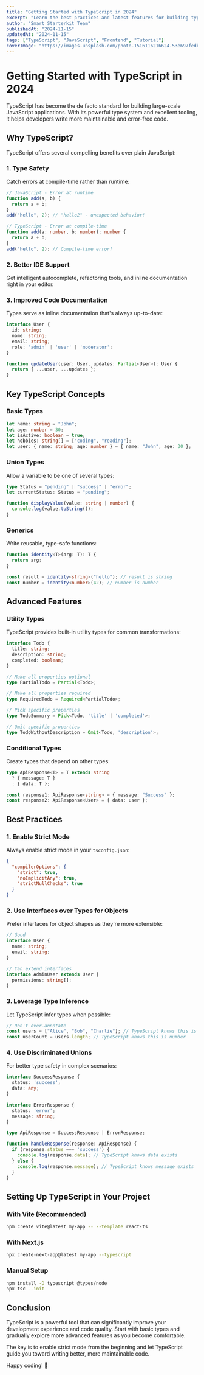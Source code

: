 ```yaml
---
title: "Getting Started with TypeScript in 2024"
excerpt: "Learn the best practices and latest features for building type-safe applications with TypeScript."
author: "Smart Starterkit Team"
publishedAt: "2024-11-15"
updatedAt: "2024-11-15"
tags: ["TypeScript", "JavaScript", "Frontend", "Tutorial"]
coverImage: "https://images.unsplash.com/photo-1516116216624-53e697fedbea?w=800&h=400&fit=crop"
---
```


# Getting Started with TypeScript in 2024

TypeScript has become the de facto standard for building large-scale JavaScript applications. With its powerful type system and excellent tooling, it helps developers write more maintainable and error-free code.

## Why TypeScript?

TypeScript offers several compelling benefits over plain JavaScript:

### 1. Type Safety
Catch errors at compile-time rather than runtime:

```typescript
// JavaScript - Error at runtime
function add(a, b) {
  return a + b;
}
add("hello", 2); // "hello2" - unexpected behavior!

// TypeScript - Error at compile-time
function add(a: number, b: number): number {
  return a + b;
}
add("hello", 2); // Compile-time error!
```

### 2. Better IDE Support
Get intelligent autocomplete, refactoring tools, and inline documentation right in your editor.

### 3. Improved Code Documentation
Types serve as inline documentation that's always up-to-date:

```typescript
interface User {
  id: string;
  name: string;
  email: string;
  role: 'admin' | 'user' | 'moderator';
}

function updateUser(user: User, updates: Partial<User>): User {
  return { ...user, ...updates };
}
```

## Key TypeScript Concepts

### Basic Types
```typescript
let name: string = "John";
let age: number = 30;
let isActive: boolean = true;
let hobbies: string[] = ["coding", "reading"];
let user: { name: string; age: number } = { name: "John", age: 30 };
```

### Union Types
Allow a variable to be one of several types:

```typescript
type Status = "pending" | "success" | "error";
let currentStatus: Status = "pending";

function displayValue(value: string | number) {
  console.log(value.toString());
}
```

### Generics
Write reusable, type-safe functions:

```typescript
function identity<T>(arg: T): T {
  return arg;
}

const result = identity<string>("hello"); // result is string
const number = identity<number>(42); // number is number
```

## Advanced Features

### Utility Types
TypeScript provides built-in utility types for common transformations:

```typescript
interface Todo {
  title: string;
  description: string;
  completed: boolean;
}

// Make all properties optional
type PartialTodo = Partial<Todo>;

// Make all properties required
type RequiredTodo = Required<PartialTodo>;

// Pick specific properties
type TodoSummary = Pick<Todo, 'title' | 'completed'>;

// Omit specific properties
type TodoWithoutDescription = Omit<Todo, 'description'>;
```

### Conditional Types
Create types that depend on other types:

```typescript
type ApiResponse<T> = T extends string
  ? { message: T }
  : { data: T };

const response1: ApiResponse<string> = { message: "Success" };
const response2: ApiResponse<User> = { data: user };
```

## Best Practices

### 1. Enable Strict Mode
Always enable strict mode in your `tsconfig.json`:

```json
{
  "compilerOptions": {
    "strict": true,
    "noImplicitAny": true,
    "strictNullChecks": true
  }
}
```

### 2. Use Interfaces over Types for Objects
Prefer interfaces for object shapes as they're more extensible:

```typescript
// Good
interface User {
  name: string;
  email: string;
}

// Can extend interfaces
interface AdminUser extends User {
  permissions: string[];
}
```

### 3. Leverage Type Inference
Let TypeScript infer types when possible:

```typescript
// Don't over-annotate
const users = ["Alice", "Bob", "Charlie"]; // TypeScript knows this is string[]
const userCount = users.length; // TypeScript knows this is number
```

### 4. Use Discriminated Unions
For better type safety in complex scenarios:

```typescript
interface SuccessResponse {
  status: 'success';
  data: any;
}

interface ErrorResponse {
  status: 'error';
  message: string;
}

type ApiResponse = SuccessResponse | ErrorResponse;

function handleResponse(response: ApiResponse) {
  if (response.status === 'success') {
    console.log(response.data); // TypeScript knows data exists
  } else {
    console.log(response.message); // TypeScript knows message exists
  }
}
```

## Setting Up TypeScript in Your Project

### With Vite (Recommended)
```bash
npm create vite@latest my-app -- --template react-ts
```

### With Next.js
```bash
npx create-next-app@latest my-app --typescript
```

### Manual Setup
```bash
npm install -D typescript @types/node
npx tsc --init
```

## Conclusion

TypeScript is a powerful tool that can significantly improve your development experience and code quality. Start with basic types and gradually explore more advanced features as you become comfortable.

The key is to enable strict mode from the beginning and let TypeScript guide you toward writing better, more maintainable code.

Happy coding! 🚀